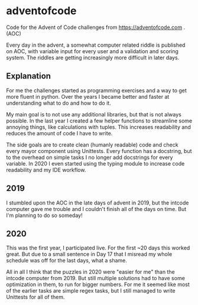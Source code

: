 # adventofcode
Code for the Advent of Code challenges from https://adventofcode.com .  (AOC)

Every day in the advent, a somewhat computer related riddle is published on AOC, with variable input for every user and a validation and scoring system.
The riddles are getting increasingly more difficult in later days.  

## Explanation
For me the challenges started as programming exercises and a way to get more fluent in python. 
Over the years I became better and faster at understanding what to do and how to do it. 

My main goal is to not use any additional libraries, but that is not always possible. In the last year I created a few
helper functions to streamline some annoying things, like calculations with tuples. This increases readability and
reduces the amount of code I have to write.

The side goals are to create clean (humanly readable) code and check every mayor component using Unittests.
Every function has a docstring, but to the overhead on simple tasks I no longer add docstrings for every variable.
In 2020 I even started using the typing module to increase code readability and my IDE workflow.

## 2019
I stumbled upon the AOC in the late days of advent in 2019, but the intcode computer gave me trouble and I couldn't
finish all of the days on time. But I'm planning to do so someday!

## 2020
This was the first year, I participated live. For the first ~20 days this worked great.
But due to a small sentence in Day 17 that I misread my whole schedule was off for the last days, what a shame.

All in all I think that the puzzles in 2020 were "easier for me" than the intcode computer from 2019.
But still multiple solutions had to have some optimization in them, to run for bigger numbers.
For me it seemed like most of the earlier tasks are simple regex tasks, but I still managed to write Unittests for all of them.

